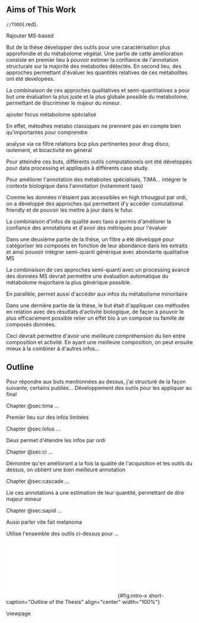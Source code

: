 ## Aims of This Work

`//TODO`{.red}.

<!-- 
In phytochemistry and [NP](#np) research, metabolomics has become a key player.
Specifically, untargeted metabolomics methodologies have proven to be indispensable.
Recent technological improvements in sample preparation and mass spectrometry have provided
the means to detect an increasing number of metabolites.
However, the ability to extract biological knowledge out of these data mainly relies on the applied computational analysis.
For that reason, novel algorithms have to be developed to obtain more biological knowledge out of the flood of metabolomics data.
Moreover, the appropriate software tools have to be developed to facilitate the use of these algorithms within the metabolomics community.
-->

<!-- THEO
1.4. Aim of the thesis
Chapter 1
As mentioned, epilepsy is the fourth most common neurological disorder. Despite the availability of antiseizure drugs (ASDs), there is still a need for new, easy-to-access and cost-effective treatments since one-third of patients suffer from drug-resistance and severe side effects. In this respect, plants used in traditional medicine represent an interesting alternative and their in-depth investigation with adapted innovative in vivo assays may provide evidence-based proofs of their use, and possibly lead to the discovery of new antiseizure compounds.
Therefore, the main objectives of this thesis will be to:
1) Identify novel antiseizure compounds from plants used in traditional medicine to treat epilepsy and CNS-related disorders (CNS).
2) Bring rational evidences for the use of herbal remedies based on the identification of their active principle and their pharmacological characterization.
For this, the work will be divided in four parts. -->

<!-- ABDUL
Aim of Thesis
As mentioned, secondary metabolites isolated from microorganisms have attracted attention since the middle of the 20th century for their potential to act mainly against pathogenic bacteria and fungi. Currently, soil microbes are the main source of naturally occurring antibiotics. In this respect, the study of secondary metabolites from endophytes is a growing field. Bacterial and fungal endophytes present a valid source of bioactive secondary metabolites which can be of interest for drug discovery.
The present thesis is part of the SECIL project (Study of leaf endophytic fungi: Exploration and valorization of biosourCed Innovative antibacterial metaboLites), which was established in 2016 through a collaboration between French and Swiss groups involved in natural product research and funded by a joint grant of the Swiss national science foundation and the French national research agency (SNF-ANR). The general aim of SECIL project was to explore the endophyte community in two chosen model plants: the palm tree Astrocaryum sciophilum and the seagrass Posidonia oceanica.
The project was divided into four main tasks: first, isolation and identification of fungal or bacterial endophytes associated with the two model plants using generic DNA sequencing methods. Second, setting up and optimizing protocols for potential antibacterial targets, followed by the conduct of bioassays using organic extracts of endophyte cultures. Third, the realization of bio-guided fractionations of active extracts and chemical identification of active or new compounds using state- of-the-art techniques. Finally, the development and use of a parallel approach to analyze metabolomic and genomic data to tentatively decode the biosynthetic pathways of some interesting metabolites.
Within the general aims of the SECIL project, the present PhD thesis mainly focuses on the study of the cultivable part of the fungal endophytic community associated with the seagrass Posidonia oceanica. The rationale for choosing P. oceanica as a model host is as follows:
Marine vascular plants, especially seagrasses are unique angiosperms as they can live and reproduce underwater. Their ecological roles were extensively researched but the study of their microbiota is not equally served. Seagrasses are the longest living plants on earth for many reasons. One of them may be related to the presence of distinctive endophytes in their tissues, which could hypothetically play an important role in the health of such plants.
The present thesis aims to characterize in depth the endophytic community within the tissue of Posidonia and to obtain a comprehensive view of the secondary metabolite production of the most characteristic strains. In parallel to the genomic and metabolomic investigations, we aim to investigate the biological activity of the various fungal strains and their associated metabolites, in particular for their antibacterial potential.
Documentation of the chemical composition of isolated endophytes by metabolomics and extensive phytochemical study, as well as study of the bioactivity of their constituents, should lead to a better understanding of the interactions between endophytes and their host plants. The complete identification of the isolated fungi should provide a good view of the community and will allow the study of phylogenetic relationships. Particular attention will be given to the investigation of marine- derived fungi and linking chemotypes to phylogenic placement using generated chemotaxonomic information.
In order to achieve these objectives, another methodological aspect of the thesis is to explore practical solutions to make the isolation procedures of fungal metabolites faster and more efficient to facilitate their structural identification and the characterization of their biological activities. In this respect one aim was to develop a robust strategy to hyphenate the analytical techniques (HPLC, LCMS, and NMR) to facilitate the unambiguous chemical identification of major and minor compounds present in the fungal crude extracts.
During the thesis work, state-of-the-art analytical tools are going to be used to determine the metabolome composition of community strains of P. oceanica.
In particular, we applied extended metabolite annotation (dereplication) by LCHRMS/MS against experimental and in-silico databases and organized the data by LCMS molecular array to observe correlations between the different detected compounds in order to better document the metabolome composition of the studied endophytes. -->

Rajouter MS-based

But de la thèse développer des outils pour une caractérisation plus approfondie et du métabolome végétal.
Une partie de cette amélioration consiste en premier lieu à pouvoir estimer la confiance de l'annotation structurale sur la majorité des metaboites détectés.
En second lieu, des approches permettant d'évaluer les quantités relatives de ces métabolites ont été developées.

La combinaison de ces approches qualitatives et semi-quantitatives a pour but une évaluation la plus juste et la plus globale possible du metabolome, permettant de discriminer le majeur du mineur.

ajouter focus métabolome spécialisé

En effet, métodhes metabo classiques ne prennent pas en compte bien qu'importantes pour comprendre 

analyse via ce filtre relations bcp plus pertinentes pour drug disco, isolement, et bioactivité en général

Pour atteindre ces buts, différents outils computationels ont été développés pour data processing et appliqués à différents case study.

Pour améliorer l'annotation des métaboites spécialisés, TIMA...
intégrer le contexte biologique dans l'annotation (notamment taxo)

Comme les données n'étaient pas accessibles en high trhougput par ordi, on a développé des approches qui permettent d'y accéder comutational friendly et de pouvoir les mettre à jour dans le futur.

La combinaison d'infos de qualité avec taxo a permis d'améliorer la confiance des annotations et d'avoir des métriques pour l'évaluer

Dans une deuxième partie de la thèse, un filtre a été développé pour catégoriser les composés en fonction de leur abondance dans les extraits et ainsi pouvoir intégrer semi-quanti générique avec abondante qualitative MS

La combinaison de ces approches semi-quanti avec un processing avancé des données MS devrait permettre une évaluation automatique du métabolome majoritaire la plus générique possible.

En parallèle, permet aussi d'accéder aux infos du métabolisme minoritaire

Dans une dernière partie de la thèse, le but était d'appliquer ces méthodes en relation avec des résutlats d'activité biologique, de façon à pouvoir le plus efficacement possible relier un effet bio à un composé ou famille de composés données.

Ceci devrait permettre d'avoir une meilleure compréhension du lien entre composition et activité.
En ayant une meilleure composition, on peut ensuite mieux à la combiner à d'autres infos...

## Outline

Pour répondre aux buts mentionnées au dessus, j'ai structuré de la façon suivante, certains publiés...
Développement des outils pour les appliquer au final

Chapter @sec:tima ...

Premier lieu sur des infos limitées

Chapter @sec:lotus ...

Deux permet d'étendre les infos par ordi

Chapter @sec:ci ...

Démontre qu'en améliorant a la fois la qualité de l'acquisition et les outils du dessus, on obtient une bien meilleure annotation

Chapter @sec:cascade ...

Lie ces annotations à une estimation de leur quantité, permettant de dire majeur mineur

Chapter @sec:sapid ...

Aussi parler vite fait melanoma

Utilise l'ensemble des outils ci-dessus pour ...

![**Outline of the Thesis.** Each rectangle represents a chapter.](images/thesis-graphical-abstract.pdf "graphical-abstract"){#fig:intro-x short-caption="Outline of the Thesis" align="center" width="100%"}

\newpage